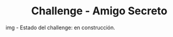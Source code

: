 <h1 align="center"> Challenge - Amigo Secreto</h1>
img <src="assets/amigoSecreto.png" alt="Imagen representativa de amigo secreto">
- Estado del challenge: en construcción.
